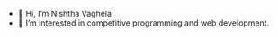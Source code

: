 - 👋 Hi, I’m Nishtha Vaghela
- 👀 I’m interested in competitive programming and web development.

<!---
Nishtha511/Nishtha511 is a ✨ special ✨ repository because its `README.md` (this file) appears on your GitHub profile.
You can click the Preview link to take a look at your changes.
--->

